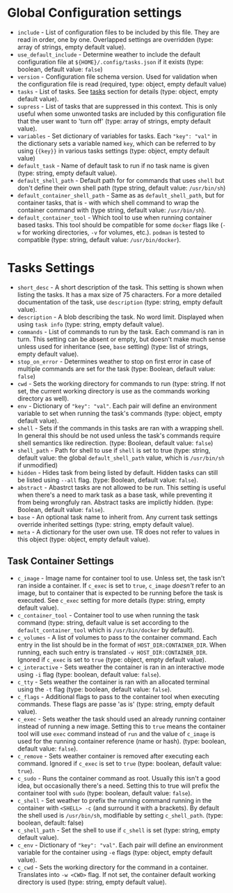 # Global Configuration settings
* `include` - List of configuration files to be included by this file. They are read in order, one by one. Overlapped settings are overridden (type: array of strings, empty default value).
* `use_default_include` - Determine weather to include the default configuration file at `${HOME}/.config/tasks.json` if it exists (type: boolean, default value: `false`)
* `version` - Configuration file schema version. Used for validation when the configuration file is read (required, type: object, empty default value)
* `tasks` - List of tasks. See [tasks](#tasks-settings) section for details (type: object, empty default value).
* `supress` - List of tasks that are suppressed in this context. This is only useful when some unwonted tasks are included by this configuration file that the user want to 'turn off' (type: array of strings, empty default value).
* `variables` - Set dictionary of variables for tasks. Each `"key": "val"` in the dictionary sets a variable named `key`, which can be referred to by using `{{key}}` in various tasks settings (type: object, empty default value)
* `default_task` - Name of default task to run if no task name is given (type: string, empty default value).
* `default_shell_path` - Default path for for commands that uses `shell` but don't define their own shell path (type string, default value: `/usr/bin/sh`)
* `default_container_shell_path` - Same as as `default_shell_path`, but for container tasks, that is - with which shell command to wrap the container command with (type string, default value: `/usr/bin/sh`).
* `default_container_tool` - Which tool to use when running container based tasks. This tool should be compatible for some `docker` flags like (`-w` for working directories, `-v` for volumes, etc.). `podman` is tested to compatible (type: string, default value: `/usr/bin/docker`).

# Tasks Settings
* `short_desc` - A short description of the task. This setting is shown when listing the tasks. It has a max size of 75 characters. For a more detailed documentation of the task, use `description` (type: string, empty default value).
* `description` - A blob describing the task. No word limit. Displayed when using `task info` (type: string, empty default value).
* `commands` - List of commands to run by the task. Each command is ran in turn. This setting can be absent or empty, but doesn't make much sense unless used for inheritance (see, `base` setting) (type: list of strings, empty default value).
* `stop_on_error` - Determines weather to stop on first error in case of multiple commands are set for the task (type: Boolean, default value: `false`)
* `cwd` - Sets the working directory for commands to run (type: string. If not set, the current working directory is use as the commands working directory as well).
* `env` - Dictionary of `"key": "val"`. Each pair will define an environment variable to set when running the task's commands (type: object, empty default value).
* `shell` - Sets if the commands in this tasks are ran with a wrapping shell. In general this should be not used unless the task's commands require shell semantics like redirection. (type: Boolean, default value: `false`)
* `shell_path` - Path for shell to use if `shell` is set to true (type: string, default value: the global `default_shell_path` value, which is `/usr/bin/sh` if unmodified)
* `hidden` - Hides task from being listed by default. Hidden tasks can still be listed using `--all` flag. (type: Boolean, default value: `false`).
* `abstract` - Abastrct tasks are not allowed to be run. This setting is useful when there's a need to mark task as a base task, while preventing it from being wrongfuly ran. Abstract tasks are implictly hidden. (type: Boolean, default value: `false`).
* `base` - An optional task name to inherit from. Any current task settings override inherited settings (type: string, empty default value).
* `meta` - A dictionary for the user own use. TR does not refer to values in this object (type: object, empty default value).

## Task Container Settings
* `c_image` - Image name for container tool to use. Unless set, the task isn't ran inside a container. If `c_exec` is set to `true`, `c_image` *doesn't* refer to an image, but to container that is expected to be running before the task is executed. See `c_exec` setting for more details (type: string, empty default value).
* `c_container_tool` - Container tool to use when running the task command (type: string, default value is set according to the `default_container_tool` which is `/usr/bin/docker` by default).
* `c_volumes` - A list of volumes to pass to the container command. Each entry in the list should be in the format of `HOST_DIR:CONTAINER_DIR`. When running, each such entry is translated `-v HOST_DIR:CONTAINER_DIR`. Ignored if `c_exec` is set to `true` (type: object, empty default value).
* `c_interactive` - Sets weather the container is ran in an interactive mode using `-i` flag (type: boolean, default value: `false`).
* `c_tty` - Sets weather the container is ran with an allocated terminal using the `-t` flag (type: boolean, default value: `false`).
* `c_flags` - Additional flags to pass to the container tool when executing commands. These flags are passe 'as is' (type: string, empty default value).
* `c_exec` - Sets weather the task should used an already running container instead of running a new image. Setting this to `true` means the container tool will use `exec` command instead of `run` and the value of `c_image` is used for the running container reference (name or hash). (type: boolean, default value: `false`).
* `c_remove` - Sets weather container is removed after executing each command. Ignored if `c_exec` is set to `true` (type: boolean, default value: `true`).
* `c_sudo` - Runs the container command as root. Usually this isn't a good idea, but occasionally there's a need. Setting this to true will prefix the container tool with `sudo` (type: boolean, default value: `false`).
* `c_shell` - Set weather to prefix the running command running in the container with `<SHELL> -c` (and surround it with a brackets). By default the shell used is `/usr/bin/sh`, modifiable by setting `c_shell_path`. (type: boolean, default: false)
* `c_shell_path` - Set the shell to use if `c_shell` is set (type: string, empty default value).
* `c_env` - Dictionary of `"key": "val"`. Each pair will define an environment variable for the container using `-e` flags (type: object, empty default value).
* `c_cwd` - Sets the working directory for the command in a container. Translates into `-w <CWD>` flag. If not set, the container default working directory is used (type: string, empty default value).
